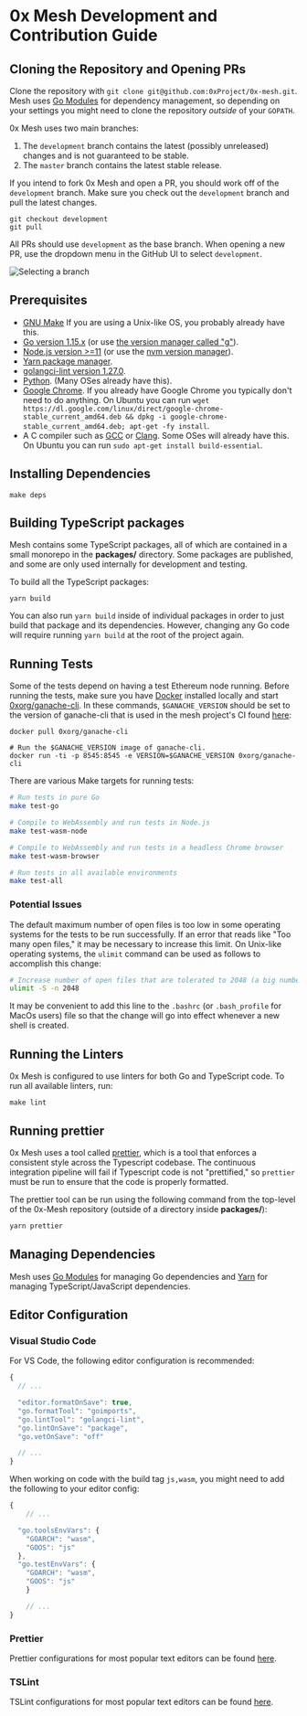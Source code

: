 # 0x Mesh Development and Contribution Guide

## Cloning the Repository and Opening PRs

Clone the repository with `git clone git@github.com:0xProject/0x-mesh.git`. Mesh
uses [Go Modules](https://github.com/golang/go/wiki/Modules) for dependency
management, so depending on your settings you might need to clone the repository
_outside_ of your `GOPATH`.

0x Mesh uses two main branches:

1. The `development` branch contains the latest (possibly unreleased) changes
   and is not guaranteed to be stable.
2. The `master` branch contains the latest stable release.

If you intend to fork 0x Mesh and open a PR, you should work off of the
`development` branch. Make sure you check out the `development` branch and pull
the latest changes.

```
git checkout development
git pull
```

All PRs should use `development` as the base branch. When opening a new PR, use
the dropdown menu in the GitHub UI to select `development`.

![Selecting a branch](https://user-images.githubusercontent.com/800857/64901012-00272480-d64a-11e9-86f7-a2450ba8d0d9.png)

## Prerequisites

-   [GNU Make](https://www.gnu.org/software/make/) If you are using a Unix-like OS, you probably already have this.
-   [Go version 1.15.x](https://golang.org/dl/) (or use [the version manager called "g"](https://github.com/stefanmaric/g)).
-   [Node.js version >=11](https://nodejs.org/en/download/) (or use the [nvm version manager](https://github.com/creationix/nvm)).
-   [Yarn package manager](https://yarnpkg.com/en/).
-   [golangci-lint version 1.27.0](https://github.com/golangci/golangci-lint#install-golangci-lint).
-   [Python](https://www.python.org/downloads/). (Many OSes already have this).
-   [Google Chrome](https://www.google.com/chrome/). If you already have Google Chrome you typically don't need to do anything. On Ubuntu you can run `wget https://dl.google.com/linux/direct/google-chrome-stable_current_amd64.deb && dpkg -i google-chrome-stable_current_amd64.deb; apt-get -fy install`.
-   A C compiler such as [GCC](https://gcc.gnu.org/) or [Clang](https://clang.llvm.org/). Some OSes will already have this. On Ubuntu you can run `sudo apt-get install build-essential`.

## Installing Dependencies

```
make deps
```

## Building TypeScript packages

Mesh contains some TypeScript packages, all of which are contained in a small monorepo in the **packages/** directory. Some
packages are published, and some are only used internally for development and testing.

To build all the TypeScript packages:

```
yarn build
```

You can also run `yarn build` inside of individual packages in order to just build that package and its dependencies. However,
changing any Go code will require running `yarn build` at the root of the project again.

## Running Tests

Some of the tests depend on having a test Ethereum node running. Before running
the tests, make sure you have [Docker](https://docs.docker.com/install/)
installed locally and start
[0xorg/ganache-cli](https://hub.docker.com/r/0xorg/ganache-cli). In these commands,
`$GANACHE_VERSION` should be set to the version of ganache-cli that is used in the mesh project's
CI found [here](https://github.com/0xProject/0x-mesh/blob/development/.circleci/config.yml#L10):

```
docker pull 0xorg/ganache-cli

# Run the $GANACHE_VERSION image of ganache-cli.
docker run -ti -p 8545:8545 -e VERSION=$GANACHE_VERSION 0xorg/ganache-cli
```

There are various Make targets for running tests:

```bash
# Run tests in pure Go
make test-go

# Compile to WebAssembly and run tests in Node.js
make test-wasm-node

# Compile to WebAssembly and run tests in a headless Chrome browser
make test-wasm-browser

# Run tests in all available environments
make test-all
```

### Potential Issues

The default maximum number of open files is too low in some operating systems
for the tests to be run successfully. If an error that reads like "Too many open files,"
it may be necessary to increase this limit. On Unix-like operating systems, the `ulimit`
command can be used as follows to accomplish this change:

```bash
# Increase number of open files that are tolerated to 2048 (a big number)
ulimit -S -n 2048
```

It may be convenient to add this line to the `.bashrc` (or `.bash_profile` for MacOs users)
file so that the change will go into effect whenever a new shell is created.

## Running the Linters

0x Mesh is configured to use linters for both Go and TypeScript code. To run all
available linters, run:

```
make lint
```

## Running prettier

0x Mesh uses a tool called [prettier](https://prettier.io/), which is a tool that
enforces a consistent style across the Typescript codebase. The continuous integration
pipeline will fail if Typescript code is not "prettified," so `prettier` must be run
to ensure that the code is properly formatted.

The prettier tool can be run using the following command from the top-level of the
0x-Mesh repository (outside of a directory inside **packages/**):

```bash
yarn prettier
```

## Managing Dependencies

Mesh uses [Go Modules](https://github.com/golang/go/wiki/Modules) for managing
Go dependencies and [Yarn](https://yarnpkg.com/lang/en/) for managing
TypeScript/JavaScript dependencies.

## Editor Configuration

### Visual Studio Code

For VS Code, the following editor configuration is recommended:

```javascript
{
  // ...

  "editor.formatOnSave": true,
  "go.formatTool": "goimports",
  "go.lintTool": "golangci-lint",
  "go.lintOnSave": "package",
  "go.vetOnSave": "off"

  // ...
}
```

When working on code with the build tag `js,wasm`, you might need to add the
following to your editor config:

```javascript
{
	// ...

  "go.toolsEnvVars": {
    "GOARCH": "wasm",
    "GOOS": "js"
  },
  "go.testEnvVars": {
    "GOARCH": "wasm",
    "GOOS": "js"
	}

	// ...
}
```

### Prettier

Prettier configurations for most popular text editors can be found
[here](https://prettier.io/docs/en/editors.html).

### TSLint

TSLint configurations for most popular text editors can be found
[here](https://palantir.github.io/tslint/usage/third-party-tools/).
